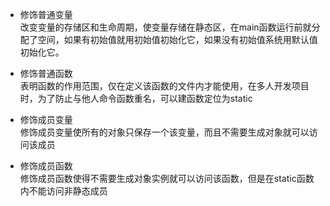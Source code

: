 - 修饰普通变量   
改变变量的存储区和生命周期，使变量存储在静态区，在main函数运行前就分配了空间，如果有初始值就用初始值初始化它，如果没有初始值系统用默认值初始化它。  


- 修饰普通函数  
表明函数的作用范围，仅在定义该函数的文件内才能使用，在多人开发项目时，为了防止与他人命令函数重名，可以建函数定位为static  


- 修饰成员变量    
修饰成员变量使所有的对象只保存一个该变量，而且不需要生成对象就可以访问该成员   


- 修饰成员函数   
修饰成员函数使得不需要生成对象实例就可以访问该函数，但是在static函数内不能访问非静态成员    
